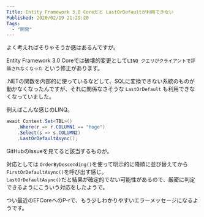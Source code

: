 ```yaml
---
Title: Entity Framework 3.0 Coreだと LastOrDefaultが利用できない
Published: 2020/02/19 21:29:20
Tags:
  - "開発"
---
```

よく考えればそりゃそうか感はあるんですが。  

Entity Framework 3.0 Coreでは破壊的変更として`LINQ クエリがクライアントで評価されなくなった` という修正があります。  



<?# OEmbed "https://docs.microsoft.com/ja-jp/ef/core/what-is-new/ef-core-3.0/breaking-changes#linq-queries-are-no-longer-evaluated-on-the-client" /?>



.NETの関数を内部的に使っているなどして、SQLに変換できない系統のものが動かなくなったんですが、それに関係なさそうな `LastOrDefault` も利用できなくなっていました。  

例えばこんな感じのLINQ。  

```csharp
await Context.Set<TBL>()  
    .Where(r => r.COLUMN1 == "hoge")  
    .Select(s => s.COLUMN2)  
    .LastOrDefaultAsync();  
```

GitHubのIssueを見てると該当するものが。  

<?# OEmbed "https://github.com/dotnet/efcore/issues/19583" /?>

対応としては `OrderByDescending()`を使って明示的に降順に並び替えてから`FirstOrDefaultAsync()`を呼び出す感じ。  
`LastOrDefaultAsync()`だと結果が確定的でない可能性があるので、厳密に判定できるようにこういう対応をしたようで。  

つい最近のEFCoreへのP-rで、もう少しわかりやすいエラーメッセージになるようです。  

<?# OEmbed "https://github.com/dotnet/efcore/pull/19773" /?>

